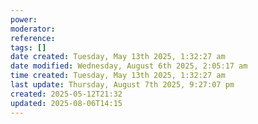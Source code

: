 ```yaml
---
power: 
moderator: 
reference: 
tags: []
date created: Tuesday, May 13th 2025, 1:32:27 am
date modified: Wednesday, August 6th 2025, 2:05:17 am
time created: Tuesday, May 13th 2025, 1:32:27 am
last update: Thursday, August 7th 2025, 9:27:07 pm
created: 2025-05-12T21:32
updated: 2025-08-06T14:15
---
```

